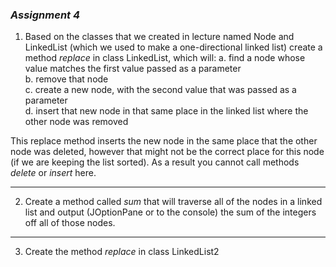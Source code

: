 ### _Assignment 4_  
1. Based on the classes that we created in lecture named Node and LinkedList (which we used to make a one-directional linked list) create a method _replace_ in class LinkedList, which will:
   a. find a node whose value matches the first value passed as a parameter  
   b. remove that node  
   c. create a new node, with the second value that was passed as a parameter  
   d. insert that new node in that same place in the linked list where the other node was removed  

This replace method inserts the new node in the same place that the other node was deleted, however that might not be the correct place for this node (if we are keeping the list sorted). As a result you cannot call methods _delete_ or _insert_ here.

**********************

2. Create a method called _sum_ that will traverse all of the nodes in a linked list and output (JOptionPane or to the console) the sum of the integers off all of those nodes.

**********************

3. Create the method _replace_ in class LinkedList2
